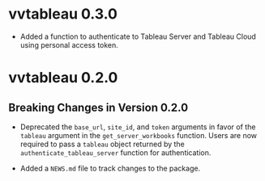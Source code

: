 # vvtableau 0.3.0
* Added a function to authenticate to Tableau Server and Tableau Cloud using personal access token.

# vvtableau 0.2.0

## Breaking Changes in Version  0.2.0

* Deprecated the `base_url`, `site_id`, and `token` arguments in favor of the `tableau` argument in the `get_server_workbooks` function. Users are now required to pass a `tableau` object returned by the `authenticate_tableau_server` function for authentication.

* Added a `NEWS.md` file to track changes to the package.
